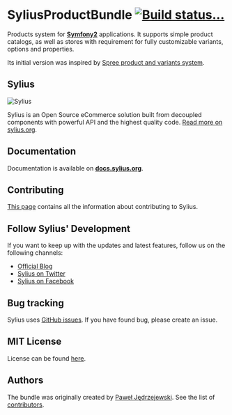 SyliusProductBundle [![Build status...](https://secure.travis-ci.org/Sylius/SyliusProductBundle.png?branch=master)](http://travis-ci.org/Sylius/SyliusProductBundle)
===================

Products system for [**Symfony2**](http://symfony.com) applications.
It supports simple product catalogs, as well as stores with requirement for fully customizable variants, options and properties.

Its initial version was inspired by [Spree product and variants system](http://guides.spreecommerce.org/developer/products.html).

Sylius
------

![Sylius](http://sylius.org/assets/img/logo.png)

Sylius is an Open Source eCommerce solution built from decoupled components with powerful API and the highest quality code. [Read more on sylius.org](http://sylius.org).

Documentation
-------------

Documentation is available on [**docs.sylius.org**](http://docs.sylius.org/en/latest/components_and_bundles/bundles/SyliusProductBundle/index.html).

Contributing
------------

[This page](http://docs.sylius.org/en/latest/contributing/index.html) contains all the information about contributing to Sylius.

Follow Sylius' Development
--------------------------

If you want to keep up with the updates and latest features, follow us on the following channels:

* [Official Blog](https://sylius.org/blog)
* [Sylius on Twitter](https://twitter.com/Sylius)
* [Sylius on Facebook](https://facebook.com/SyliusEcommerce)

Bug tracking
------------

Sylius uses [GitHub issues](https://github.com/Sylius/Sylius/issues).
If you have found bug, please create an issue.

MIT License
-----------

License can be found [here](https://github.com/Sylius/Sylius/blob/master/LICENSE).

Authors
-------

The bundle was originally created by [Paweł Jędrzejewski](http://pjedrzejewski.com).
See the list of [contributors](https://github.com/Sylius/Sylius/contributors).

